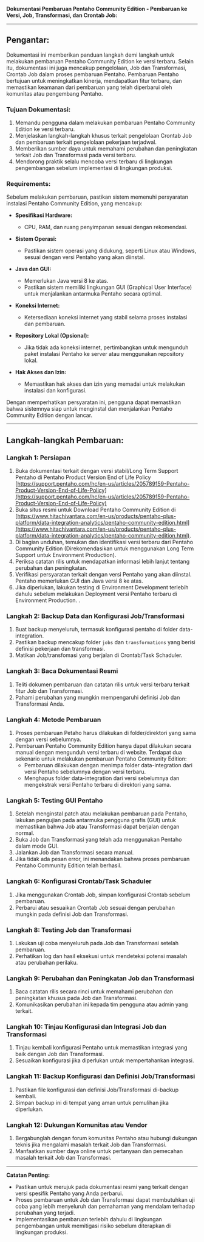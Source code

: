 **Dokumentasi Pembaruan Pentaho Community Edition - Pembaruan ke Versi, Job, Transformasi, dan Crontab Job:**

---

## Pengantar:

Dokumentasi ini memberikan panduan langkah demi langkah untuk melakukan pembaruan Pentaho Community Edition ke versi terbaru. Selain itu, dokumentasi ini juga mencakup pengelolaan, Job dan Transformasi, Crontab Job dalam proses pembaruan Pentaho. Pembaruan Pentaho bertujuan untuk meningkatkan kinerja, mendapatkan fitur terbaru, dan memastikan keamanan dari pembaruan yang telah diperbarui oleh komunitas atau pengembang Pentaho.

### Tujuan Dokumentasi:

1. Memandu pengguna dalam melakukan pembaruan Pentaho Community Edition ke versi terbaru.
2. Menjelaskan langkah-langkah khusus terkait pengelolaan Crontab Job dan pembaruan terkait pengelolaan pekerjaan terjadwal.
3. Memberikan sumber daya untuk memahami perubahan dan peningkatan terkait Job dan Transformasi pada versi terbaru.
4. Mendorong praktik selalu mencoba versi terbaru di lingkungan pengembangan sebelum implementasi di lingkungan produksi.

### Requirements:
Sebelum melakukan pembaruan, pastikan sistem memenuhi persyaratan instalasi Pentaho Community Edition, yang mencakup:

   - **Spesifikasi Hardware:**
      - CPU, RAM, dan ruang penyimpanan sesuai dengan rekomendasi.
   
   - **Sistem Operasi:**
      - Pastikan sistem operasi yang didukung, seperti Linux atau Windows, sesuai dengan versi Pentaho yang akan diinstal.

   - **Java dan GUI:**
      - Memerlukan Java versi 8 ke atas.
      - Pastikan sistem memiliki lingkungan GUI (Graphical User Interface) untuk menjalankan antarmuka Pentaho secara optimal.

   - **Koneksi Internet:**
      - Ketersediaan koneksi internet yang stabil selama proses instalasi dan pembaruan.
   
   - **Repository Lokal (Opsional):**
      - Jika tidak ada koneksi internet, pertimbangkan untuk mengunduh paket instalasi Pentaho ke server atau menggunakan repository lokal.
   
   - **Hak Akses dan Izin:**
      - Memastikan hak akses dan izin yang memadai untuk melakukan instalasi dan konfigurasi.

Dengan memperhatikan persyaratan ini, pengguna dapat memastikan bahwa sistemnya siap untuk menginstal dan menjalankan Pentaho Community Edition dengan lancar.

---

## Langkah-langkah Pembaruan:

### Langkah 1: Persiapan

1. Buka dokumentasi terkait dengan versi stabil/Long Term Support Pentaho di Pentaho Product Version End of Life Policy [https://support.pentaho.com/hc/en-us/articles/205789159-Pentaho-Product-Version-End-of-Life-Policy](https://support.pentaho.com/hc/en-us/articles/205789159-Pentaho-Product-Version-End-of-Life-Policy)
2. Buka situs resmi untuk Download Pentaho Community Edition di [https://www.hitachivantara.com/en-us/products/pentaho-plus-platform/data-integration-analytics/pentaho-community-edition.html](https://www.hitachivantara.com/en-us/products/pentaho-plus-platform/data-integration-analytics/pentaho-community-edition.html).
3. Di bagian unduhan, temukan dan identifikasi versi terbaru dari Pentaho Community Edition (Direkomendasikan untuk menggunakan Long Term Support untuk Environment Production).
4. Periksa catatan rilis untuk mendapatkan informasi lebih lanjut tentang perubahan dan peningkatan.
5. Verifikasi persyaratan terkait dengan versi Pentaho yang akan diinstal. Pentaho memerlukan GUI dan Java versi 8 ke atas.
6. Jika diperlukan, lakukan testing di Environment Development terlebih dahulu sebelum melakukan Deployment versi Pentaho terbaru di Environment Production.
.
### Langkah 2: Backup Data dan Konfigurasi Job/Transformasi

1. Buat backup menyeluruh, termasuk konfigurasi pentaho di folder data-integration.
2. Pastikan backup mencakup folder `jobs` dan `transformations` yang berisi definisi pekerjaan dan transformasi.
3. Matikan Job/transfomasi yang berjalan di Crontab/Task Schaduler.

### Langkah 3: Baca Dokumentasi Resmi

1. Teliti dokumen pembaruan dan catatan rilis untuk versi terbaru terkait fitur Job dan Transformasi.
2. Pahami perubahan yang mungkin mempengaruhi definisi Job dan Transformasi Anda.

### Langkah 4: Metode Pembaruan

1. Proses pembaruan Petaho harus dilakukan di folder/direktori yang sama dengan versi sebelumnya.
2. Pembaruan Pentaho Community Edition hanya dapat dilakukan secara manual dengan mengunduh versi terbaru di website. Terdapat dua sekenario untuk melakukan pembaruan Pentaho Community Edition:
   -  Pembaruan dilakukan dengan menimpa folder data-integration dari versi Pentaho sebelumnya dengan versi terbaru.
   -  Menghapus folder data-integration dari versi sebelumnya dan mengekstrak versi Pentaho terbaru di direktori yang sama.

### Langkah 5: Testing GUI Pentaho
1. Setelah menginstal patch atau melakukan pembaruan pada Pentaho, lakukan pengujian pada antarmuka pengguna grafis (GUI) untuk memastikan bahwa Job atau Transformasi dapat berjalan dengan normal.
2. Buka Job dan Transformasi yang telah ada menggunakan Pentaho dalam mode GUI.
3. Jalankan Job dan Transformasi secara manual.
4. Jika tidak ada pesan error, ini menandakan bahwa proses pembaruan Pentaho Community Edition telah berhasil.

### Langkah 6: Konfigurasi Crontab/Task Schaduler

1. Jika menggunakan Crontab Job, simpan konfigurasi Crontab sebelum pembaruan.
2. Perbarui atau sesuaikan Crontab Job sesuai dengan perubahan mungkin pada definisi Job dan Transformasi.

### Langkah 8: Testing Job dan Transformasi

1. Lakukan uji coba menyeluruh pada Job dan Transformasi setelah pembaruan.
2. Perhatikan log dan hasil eksekusi untuk mendeteksi potensi masalah atau perubahan perilaku.

### Langkah 9: Perubahan dan Peningkatan Job dan Transformasi

1. Baca catatan rilis secara rinci untuk memahami perubahan dan peningkatan khusus pada Job dan Transformasi.
2. Komunikasikan perubahan ini kepada tim pengguna atau admin yang terkait.

### Langkah 10: Tinjau Konfigurasi dan Integrasi Job dan Transformasi

1. Tinjau kembali konfigurasi Pentaho untuk memastikan integrasi yang baik dengan Job dan Transformasi.
2. Sesuaikan konfigurasi jika diperlukan untuk mempertahankan integrasi.

### Langkah 11: Backup Konfigurasi dan Definisi Job/Transformasi

1. Pastikan file konfigurasi dan definisi Job/Transformasi di-backup kembali.
2. Simpan backup ini di tempat yang aman untuk pemulihan jika diperlukan.

### Langkah 12: Dukungan Komunitas atau Vendor

1. Bergabunglah dengan forum komunitas Pentaho atau hubungi dukungan teknis jika mengalami masalah terkait Job dan Transformasi.
2. Manfaatkan sumber daya online untuk pertanyaan dan pemecahan masalah terkait Job dan Transformasi.

---

**Catatan Penting:**
- Pastikan untuk merujuk pada dokumentasi resmi yang terkait dengan versi spesifik Pentaho yang Anda perbarui.
- Proses pembaruan untuk Job dan Transformasi dapat membutuhkan uji coba yang lebih menyeluruh dan pemahaman yang mendalam terhadap perubahan yang terjadi.
- Implementasikan pembaruan terlebih dahulu di lingkungan pengembangan untuk memitigasi risiko sebelum diterapkan di lingkungan produksi.
